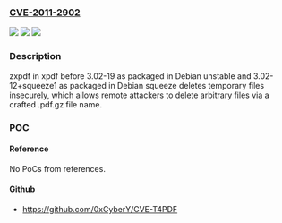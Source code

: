 ### [CVE-2011-2902](https://cve.mitre.org/cgi-bin/cvename.cgi?name=CVE-2011-2902)
![](https://img.shields.io/static/v1?label=Product&message=n%2Fa&color=blue)
![](https://img.shields.io/static/v1?label=Version&message=n%2Fa&color=blue)
![](https://img.shields.io/static/v1?label=Vulnerability&message=n%2Fa&color=brighgreen)

### Description

zxpdf in xpdf before 3.02-19 as packaged in Debian unstable and 3.02-12+squeeze1 as packaged in Debian squeeze deletes temporary files insecurely, which allows remote attackers to delete arbitrary files via a crafted .pdf.gz file name.

### POC

#### Reference
No PoCs from references.

#### Github
- https://github.com/0xCyberY/CVE-T4PDF

